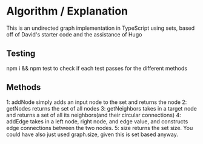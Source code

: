 # Algorithm / Explanation

This is an undirected graph implementation in TypeScript using sets, based off of David's starter code and the assistance of Hugo

## Testing

npm i
&&
npm test to check if each test passes for the different methods

## Methods

1: addNode simply adds an input node to the set and returns the node
2: getNodes returns the set of all nodes
3: getNeighbors takes in a target node and returns a set of all its neighbors(and their circular connections)
4:  addEdge takes in a left node, right node, and edge value, and constructs edge connections between the two nodes.
5: size returns the set size. You could have also just used graph.size, given this is set based anyway.

